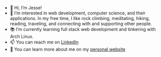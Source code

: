 - 👋 Hi, I’m Jesse!
- 👀 I’m interested in web development, computer science, and their applications. In my free time, I like rock climbing, meditating, hiking, reading, traveling, and connecting with and supporting other people.
- 📚 I’m currently learning full stack web development and tinkering with Arch Linux.
- 📫 You can reach me on [LinkedIn](https://www.linkedin.com/in/jessesdevaney/)
- 🌱 You can learn more about me on my [personal website](https://jessesdevaney.github.io/)

<!---
JesseSDevaney/JesseSDevaney is a ✨ special ✨ repository because its `README.md` (this file) appears on your GitHub profile.
You can click the Preview link to take a look at your changes.
--->
